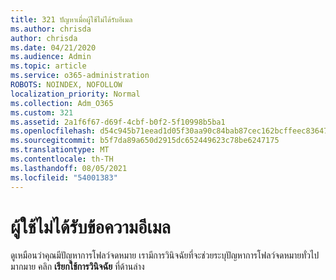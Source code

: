 ```yaml
---
title: 321 ปัญหาเมื่อผู้ใช้ไม่ได้รับอีเมล
ms.author: chrisda
author: chrisda
ms.date: 04/21/2020
ms.audience: Admin
ms.topic: article
ms.service: o365-administration
ROBOTS: NOINDEX, NOFOLLOW
localization_priority: Normal
ms.collection: Adm_O365
ms.custom: 321
ms.assetid: 2a1f6f67-d69f-4cbf-b0f2-5f10998b5ba1
ms.openlocfilehash: d54c945b71eead1d05f30aa90c84bab87cec162bcffeec836471b5a25c5055e6
ms.sourcegitcommit: b5f7da89a650d2915dc652449623c78be6247175
ms.translationtype: MT
ms.contentlocale: th-TH
ms.lasthandoff: 08/05/2021
ms.locfileid: "54001383"
---
```

# <a name="a-user-isnt-receiving-email-messages"></a>ผู้ใช้ไม่ได้รับข้อความอีเมล

ดูเหมือนว่าคุณมีปัญหาการโฟลว์จดหมาย เรามีการวินิจฉัยที่จะช่วยระบุปัญหาการโฟลว์จดหมายทั่วไปมากมาย คลิก **เรียกใช้การวินิจฉัย** ที่ด้านล่าง
 